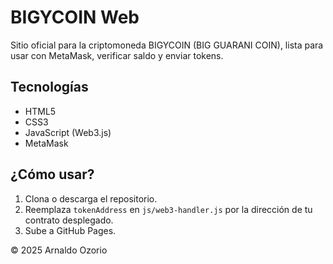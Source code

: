 # BIGYCOIN Web

Sitio oficial para la criptomoneda BIGYCOIN (BIG GUARANI COIN), lista para usar con MetaMask, verificar saldo y enviar tokens.

## Tecnologías
- HTML5
- CSS3
- JavaScript (Web3.js)
- MetaMask

## ¿Cómo usar?
1. Clona o descarga el repositorio.
2. Reemplaza `tokenAddress` en `js/web3-handler.js` por la dirección de tu contrato desplegado.
3. Sube a GitHub Pages.

© 2025 Arnaldo Ozorio
